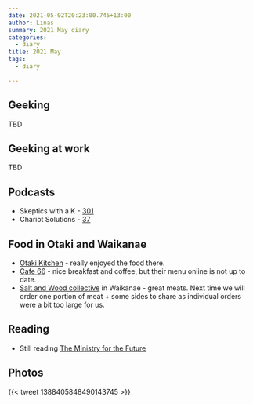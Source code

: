 ```yaml
---
date: 2021-05-02T20:23:00.745+13:00
author: Linas
summary: 2021 May diary
categories:
  - diary
title: 2021 May
tags:
  - diary

---
```


## Geeking
TBD

## Geeking at work
TBD

## Podcasts

* Skeptics with a K - [301](http://www.merseysideskeptics.org.uk/2021/04/skeptics-with-a-k-episode-301/)
* Chariot Solutions - [37](https://chariotsolutions.com/podcast/techchat-tuesdays-37-opensearch-rust-rails-of-react/)

## Food in Otaki and Waikanae

* [Otaki Kitchen](https://otakikitchen.business.site/) - really enjoyed the food there.
* [Cafe 66](https://cafe-sixty-six.business.site/) - nice breakfast and coffee, but their menu online is not up to date.
* [Salt and Wood collective](https://www.foodfolk.co.nz/salt-and-wood/) in Waikanae - great meats. Next time we will order one portion of meat + some sides to share as individual orders were a bit too large for us.

## Reading

* Still reading [The Ministry for the Future](https://www.goodreads.com/book/photo/50998056-the-ministry-for-the-future)

## Photos
{{< tweet  1388405848490143745 >}}
